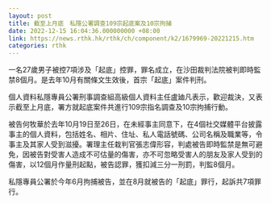 ```yaml
---
layout: post
title: 截至上月底　私隱公署調查109宗起底案及10宗拘捕
date: 2022-12-15 16:04:36.000000000 +08:00
link: https://news.rthk.hk/rthk/ch/component/k2/1679969-20221215.htm
categories: rthk
---
```


一名27歲男子被控7項涉及「起底」控罪，罪名成立，在沙田裁判法院被判即時監禁8個月。是去年10月有關條文生效後，首宗「起底」案件判刑。

個人資料私隱專員公署刑事調查組高級個人資料主任盧廸凡表示，歡迎裁決，又表示截至上月底，署方就起底案件共進行109宗指名調查及10宗拘捕行動。

被告何牧華於去年10月19日至26日，在未經事主同意下，在4個社交媒體平台披露事主的個人資料，包括姓名、相片、住址、私人電話號碼、公司名稱及職業等，令事主及其家人受到滋擾。署理主任栽判官張志偉形容，判處被告即時監禁是無可避免，因被告對受害人造成不可估量的傷害，亦不可忽略受害人的朋友及家人受到的傷害，以12個月作量刑起點，被告認罪，獲扣減三分一刑罰，判監8個月。

私隱專員公署於今年6月拘捕被告，並在8月就被告的「起底」罪行，起訴共7項罪行。
